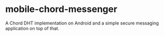 mobile-chord-messenger
======================

A Chord DHT implementation on Android and a simple secure messaging application on top of that.
